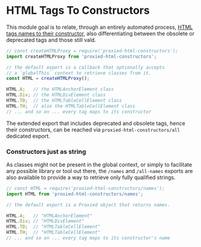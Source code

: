 # HTML Tags To Constructors

This module goal is to relate, through an entirely automated process, [HTML tags names to their constructor](https://developer.mozilla.org/en-US/docs/Web/HTML/Element), also differentiating between the obsolete or deprecated tags and those still vald.

```js
// const createHTMLProxy = require('proxied-html-constructors');
import createHTMLProxy from 'proxied-html-constructors';

// the default export is a callback that optionally accepts
// a `globalThis` context to retrieve classes from it.
const HTML = createHTMLProxy();

HTML.A;   // the HTMLAnchorElement class
HTML.Div; // the HTMLDivElement class
HTML.TD;  // the HTMLTableCellElement class
HTML.TH;  // also the HTMLTableCellElement class
// ... and so on ... every tag maps to its constructor
```

The extended export that includes deprecated and obsolete tags, hence their constructors, can be reached via `proxied-html-constructors/all` dedicated export.

### Constructors just as string

As classes might not be present in the global context, or simply to facilitate any possible library or tool out there, the `/names` and `/all-names` exports are also available to provide a way to retrieve only fully qualified strings.

```js
// const HTML = require('proxied-html-constructors/names');
import HTML from 'proxied-html-constructors/names';

// the default export is a Proxied object that returns names.

HTML.A;   // "HTMLAnchorElement"
HTML.Div; // "HTMLDivElement"
HTML.TD;  // "HTMLTableCellElement"
HTML.TH;  // "HTMLTableCellElement"
// ... and so on ... every tag maps to its constructor's name
```
